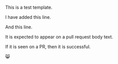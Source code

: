 This is a test template. 

I have added this line. 

And this line. 

It is expected to appear on a pull request body text. 

If it is seen on a PR, then it is successful. 

😸 
